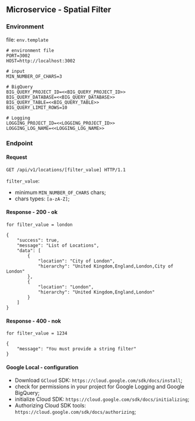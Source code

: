 ## Microservice - Spatial Filter

### Environment

file: `env.template`

```
# environment file
PORT=3002
HOST=http://localhost:3002

# input
MIN_NUMBER_OF_CHARS=3

# BigQuery
BIG_QUERY_PROJECT_ID=<<BIG_QUERY_PROJECT_ID>>
BIG_QUERY_DATABASE=<<BIG_QUERY_DATABASE>>
BIG_QUERY_TABLE=<<BIG_QUERY_TABLE>>
BIG_QUERY_LIMIT_ROWS=10

# Logging
LOGGING_PROJECT_ID=<<LOGGING_PROJECT_ID>>
LOGGING_LOG_NAME=<<LOGGING_LOG_NAME>>
```

### Endpoint

#### Request
```
GET /api/v1/locations/[filter_value] HTTP/1.1
```
`filter_value`:
- minimum `MIN_NUMBER_OF_CHARS` chars;
- chars types: `[a-zA-Z]`;

#### Response - 200 - ok
```
for filter_value = london
```

```
{
    "success": true,
    "message": "List of Locations",
    "data": [
        {
            "location": "City of London",
            "hierarchy": "United Kingdom,England,London,City of London"
        },
        {
            "location": "London",
            "hierarchy": "United Kingdom,England,London"
        }
    ]
}
```

#### Response - 400 - nok
```
for filter_value = 1234
```

```
{
    "message": "You must provide a string filter"
}
```

#### Google Local - configuration

- Download `GCloud` SDK: `https://cloud.google.com/sdk/docs/install`;
- check for permissions in your project for Google Logging and Google BigQuery;
- initialize Cloud SDK: `https://cloud.google.com/sdk/docs/initializing`;
- Authorizing Cloud SDK tools: `https://cloud.google.com/sdk/docs/authorizing`;

